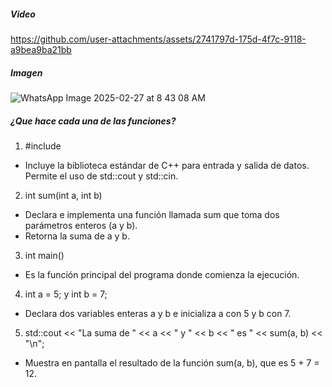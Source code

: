 
##### Video

https://github.com/user-attachments/assets/2741797d-175d-4f7c-9118-a9bea9ba21bb

##### Imagen

![WhatsApp Image 2025-02-27 at 8 43 08 AM](https://github.com/user-attachments/assets/7755df03-0449-44dc-ac41-d91cf8954f3e)

##### ¿Que hace cada una de las funciones?
1. #include <iostream>
- Incluye la biblioteca estándar de C++ para entrada y salida de datos. Permite el uso de std::cout y std::cin.
2. int sum(int a, int b)
- Declara e implementa una función llamada sum que toma dos parámetros enteros (a y b).
- Retorna la suma de a y b.
3. int main()
- Es la función principal del programa donde comienza la ejecución.
4. int a = 5; y int b = 7;
- Declara dos variables enteras a y b e inicializa a con 5 y b con 7.
5. std::cout << "La suma de " << a << " y " << b << " es " << sum(a, b) << "\n";
- Muestra en pantalla el resultado de la función sum(a, b), que es 5 + 7 = 12.
